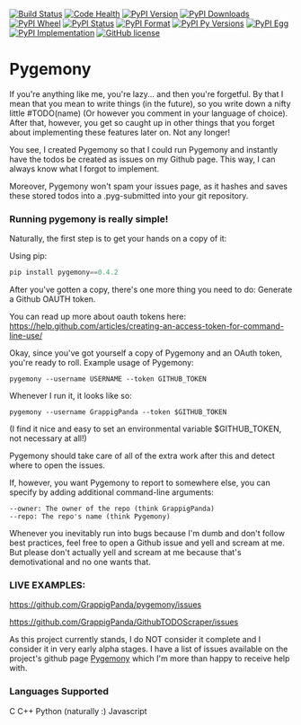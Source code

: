 [![Build Status](https://travis-ci.org/GrappigPanda/pygemony.svg?branch=master)](https://travis-ci.org/GrappigPanda/pygemony) [![Code Health](https://landscape.io/github/GrappigPanda/pygemony/master/landscape.svg?style=flat-square)](https://landscape.io/github/GrappigPanda/pygemony/master)
[![PyPI Version](http://badge.kloud51.com/pypi/v/pygemony.svg)](https://pypi.python.org/pypi/pygemony)
[![PyPI Downloads](http://badge.kloud51.com/pypi/d/pygemony.svg)](https://pypi.python.org/pypi/pygemony)
[![PyPI Wheel](http://badge.kloud51.com/pypi/w/pygemony.svg)](https://pypi.python.org/pypi/pygemony)
[![PyPI Status](http://badge.kloud51.com/pypi/s/pygemony.svg)](https://pypi.python.org/pypi/pygemony)
[![PyPI Format](http://badge.kloud51.com/pypi/f/pygemony.svg)](https://pypi.python.org/pypi/pygemony)
[![PyPI Py Versions](http://badge.kloud51.com/pypi/py_versions/pygemony.svg)](https://pypi.python.org/pypi/pygemony)
[![PyPI Egg](http://badge.kloud51.com/pypi/e/pygemony.svg)](https://pypi.python.org/pypi/pygemony)
[![PyPI Implementation](http://badge.kloud51.com/pypi/i/pygemony.svg)](https://pypi.python.org/pypi/pygemony)
[![GitHub license](https://img.shields.io/github/license/mashape/apistatus.svg)](https://pypi.python.org/pypi/pygemony)
# Pygemony

If you're anything like me, you're lazy... and then you're forgetful.
By that I mean that you mean to write things (in the future), so you write down
a nifty little #TODO(name) (Or however you comment in your language of choice).
After that, however, you get so caught up in other things that you forget about
implementing these features later on. Not any longer!

You see, I created Pygemony so that I could run Pygemony and instantly have
the todos be created as issues on my Github page. This way, I can always know
what I forgot to implement.

Moreover, Pygemony won't spam your issues page, as it hashes and saves these
stored todos into a .pyg-submitted into your git repository.

### Running pygemony is really simple!
Naturally, the first step is to get your hands on a copy of it:

Using pip:
```python
pip install pygemony==0.4.2
```


After you've gotten a copy, there's one more thing you need to do: Generate
a Github OAUTH token.

You can read up more about oauth tokens here:
https://help.github.com/articles/creating-an-access-token-for-command-line-use/

Okay, since you've got yourself a copy of Pygemony and an OAuth token, you're
ready to roll. Example usage of Pygemony:
```
pygemony --username USERNAME --token GITHUB_TOKEN
```

Whenever I run it, it looks like so:
```
pygemony --username GrappigPanda --token $GITHUB_TOKEN
```
(I find it nice and easy to set an environmental variable $GITHUB_TOKEN, not
necessary at all!)

Pygemony should take care of all of the extra work after this and detect where
to open the issues.

If, however, you want Pygemony to report to somewhere else, you can specify by
adding additional command-line arguments:
```
--owner: The owner of the repo (think GrappigPanda)
--repo: The repo's name (think Pygemony)
```

Whenever you inevitably run into bugs because I'm dumb and don't follow best
practices, feel free to open a Github issue and yell and scream at me. But 
please don't actually yell and scream at me because that's demotivational and 
no one wants that.

### LIVE EXAMPLES:
https://github.com/GrappigPanda/pygemony/issues

https://github.com/GrappigPanda/GithubTODOScraper/issues

As this project currently stands, I do NOT consider it complete and I consider
it in very early alpha stages. I have a list of issues available on the
project's github page [Pygemony] which I'm more
than happy to receive help with.

[Pygemony]: http://github.com/GrappigPanda/pygemony

### Languages Supported
C
C++
Python (naturally :)
Javascript

